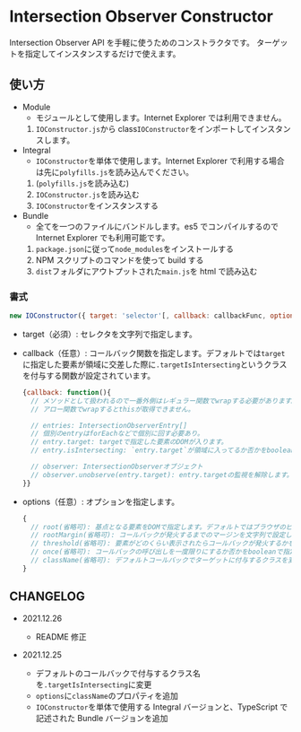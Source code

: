 # Intersection Observer Constructor

Intersection Observer API を手軽に使うためのコンストラクタです。
ターゲットを指定してインスタンスするだけで使えます。

## 使い方

- Module
  - モジュールとして使用します。Internet Explorer では利用できません。
  1. `IOConstructor.js`から class`IOConstructor`をインポートしてインスタンスします。
- Integral
  - `IOConstructor`を単体で使用します。Internet Explorer で利用する場合は先に`polyfills.js`を読み込んでください。
  1. (`polyfills.js`を読み込む)
  2. `IOConstructor.js`を読み込む
  3. `IOConstructor`をインスタンスする
- Bundle
  - 全てを一つのファイルにバンドルします。es5 でコンパイルするので Internet Explorer でも利用可能です。
  1. `package.json`に従って`node_modules`をインストールする
  1. NPM スクリプトのコマンドを使って build する
  1. `dist`フォルダにアウトプットされた`main.js`を html で読み込む

### 書式

```js
new IOConstructor({ target: 'selector'[, callback: callbackFunc, options: {}] });
```

- target（必須）: セレクタを文字列で指定します。
- callback（任意）: コールバック関数を指定します。デフォルトでは`target`に指定した要素が領域に交差した際に`.targetIsIntersecting`というクラスを付与する関数が設定されています。

  ```js
  {callback: function(){
    // メソッドとして扱われるので一番外側はレギュラー関数でwrapする必要があります。
    // アロー関数でwrapするとthisが取得できません。

    // entries: IntersectionObserverEntry[]
    // 個別のentryはforEachなどで個別に回す必要あり。
    // entry.target: targetで指定した要素のDOMが入ります。
    // entry.isIntersecting: `entry.target`が領域に入ってるか否かをbooleanで返します。

    // observer: IntersectionObserverオブジェクト
    // observer.unobserve(entry.target): entry.targetの監視を解除します。一度だけ発火する設定の際に使用するとブラウザの負荷が抑えられます。
  }}
  ```

- options（任意）: オプションを指定します。

  ```js
  {
    // root(省略可): 基点となる要素をDOMで指定します。デフォルトではブラウザのビューポートとなっています。,
    // rootMargin(省略可): コールバックが発火するまでのマージンを文字列で設定します。CSSと違い、値が０のときでも単位は省略出来ません。デフォルトでは上下左右0pxです。,
    // threshold(省略可): 要素がどのくらい表示されたらコールバックが発火するかを0~1の数字で設定します。0(=0%)ならは要素が領域に交差した瞬間と要素が全て領域外に出た瞬間、1(=100%)なら要素が全て領域に入った瞬間と要素が100%を維持できなくなった瞬間となります。配列で指定した場合はその割合を経過するたびに発火します。デフォルト値は0です。,
    // once(省略可): コールバックの呼び出しを一度限りにするか否かをbooleanで指定します。デフォルトではtrue(一回限り)となっています。,
    // className(省略可): デフォルトコールバックでターゲットに付与するクラスを変更できます。デフォルトでは`.targetIsIntersecting`のクラスが付与される設定になっています。,
  }
  ```

## CHANGELOG

- 2021.12.26

  - README 修正

- 2021.12.25

  - デフォルトのコールバックで付与するクラス名を`.targetIsIntersecting`に変更
  - `options`に`className`のプロパティを追加
  - `IOConstructor`を単体で使用する Integral バージョンと、TypeScript で記述された Bundle バージョンを追加
